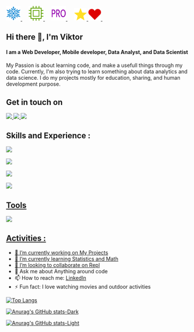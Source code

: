 <a href='https://archiveprogram.github.com/'>
 <img src='https://raw.githubusercontent.com/acervenky/animated-github-badges/master/assets/acbadge.gif' width='40' height='40'>
</a> 
<a href='https://docs.github.com/en/developers'>
 <img src='https://raw.githubusercontent.com/acervenky/animated-github-badges/master/assets/devbadge.gif' width='40' height='40'>
</a> 
<a href='https://github.com/pricing'>
 <img src='https://raw.githubusercontent.com/acervenky/animated-github-badges/master/assets/pro.gif' width='40' height='40'>
</a> 
<a href='https://stars.github.com/'>
 <img src='https://raw.githubusercontent.com/acervenky/animated-github-badges/master/assets/starbadge.gif' width='35' height='35'>
</a>
<a href='https://docs.github.com/en/github/supporting-the-open-source-community-with-github-sponsors'>
 <img src='https://raw.githubusercontent.com/acervenky/animated-github-badges/master/assets/sponsorbadge.gif' width='35' height='35'>
</a> 

## Hi there 👋, I'm Viktor
#### I am a Web Developer, Mobile developer, Data Analyst, and Data Scientist
My Passion is about learning code,
and make a usefull things through my code. Currently, I'm also trying to learn something about data analytics and data science. I do my projects mostly for education, sharing, and human development purpose.

## Get in touch on
<p align="left">
  <a href="https://github.com/viktoriussuwandi">
    <img src="https://skillicons.dev/icons?i=github" />
  </a>
  <a href="https://www.linkedin.com/in/viktorius-suwandi-05649b131//">
    <img src="https://skillicons.dev/icons?i=linkedin" />
  </a>
   <a href="https://replit.com/@ViktoriusSuwand">
    <img src="https://skillicons.dev/icons?i=replit" />
  </a>
</p>

## Skills and Experience :

<p align="left">
 <a href="https://github.com/viktoriussuwandi">
   <img src="https://skillicons.dev/icons?i=python,java,js,nodejs,powershell,bash" />
</p>
<p align="left">
  <a href="https://github.com/viktoriussuwandi">
    <img src="https://skillicons.dev/icons?i=mongodb,mysql,sqlite,postgres,heroku,flask,django,firebase,aws" />
</p>
 
<p align="left">
  <a href="https://github.com/viktoriussuwandi">
    <img src="https://skillicons.dev/icons?i=html,css,jquery,bootstrap,redux,react,regex" />
</p>
<p align="left">
  <a href="https://github.com/viktoriussuwandi">
    <img src="https://skillicons.dev/icons?i=kotlin,dart,flutter,swift" />
</p>

 ## Tools
<p align="left">
  <a href="https://github.com/viktoriussuwandi">
    <img src="https://skillicons.dev/icons?i=atom,gcp,figma,xd,git,gitlab,idea,postman,vim,vscode" />
</p>

## Activities :
- 🔭 I’m currently working on My Projects 
- 🌱 I’m currently learning Statistics and Math
- 👯 I’m looking to collaborate on [Repl](https://replit.com/@ViktoriusSuwand) 
- 💬 Ask me about Anything around code 
- 📫 How to reach me: [LinkedIn](https://www.linkedin.com/in/viktorius-suwandi-05649b131//)
- ⚡ Fun fact: I love watching movies and outdoor activities

[![Top Langs](https://github-readme-stats.vercel.app/api/top-langs/?username=viktoriussuwandi)](https://github.com/anuraghazra/github-readme-stats)

[![Anurag's GitHub stats-Dark](https://github-readme-stats.vercel.app/api?username=viktoriussuwandi&show_icons=true&theme=dark#gh-dark-mode-only)](https://github.com/anuraghazra/github-readme-stats#gh-dark-mode-only)

[![Anurag's GitHub stats-Light](https://github-readme-stats.vercel.app/api?username=viktoriussuwandi&show_icons=true&theme=default#gh-light-mode-only)](https://github.com/anuraghazra/github-readme-stats#gh-light-mode-only)


<!--
### Hi there 👋, I'm Viktor
#### I'm a Web Developer, Mobile developer, Data Analyst, and Data Scientist

![I'm a Web Developer, Mobile developer, Data Analyst, and Data Scientistub Readme Generator's creator](https://user-images.githubusercontent.com/68414300/221617585-4fa8f1bd-85ee-412f-a18d-b976866af802.png)

![I'm a Web Developer, Mobile developer, Data Analyst, and Data Scientist](https://user-images.githubusercontent.com/68414300/221617585-4fa8f1bd-85ee-412f-a18d-b976866af802.png)


My Passion is about learning code,
and make a usefull things through my code. Currently, I'm also trying to learn something about data analytics and data science. I do my projects mostly for education, sharing, and human development purpose

#### Skills: 
HTML / CSS / REACT

JS / NODE JS / EXPRESS JS /

JAVA / PYTHON / SQL / POSGRE

#### See you around :

💬 Reach me on my [Linkedin](https://www.linkedin.com/in/viktorius-suwandi-05649b131/)

👯 Create something together on  [My Repl](https://replit.com/@ViktoriusSuwand)

**viktoriussuwandi/viktoriussuwandi** is a ✨ _special_ ✨ repository because its `README.md` (this file) appears on your GitHub profile.

Here are some ideas to get you started:

- 🔭 I’m currently working on ...
- 🌱 I’m currently learning ...
- 👯 I’m looking to collaborate on ...
- 🤔 I’m looking for help with ...
- 💬 Ask me about ...
- 📫 How to reach me: ...
- 😄 Pronouns: ...
- ⚡ Fun fact: ...
-->


